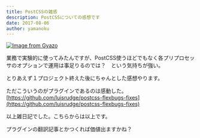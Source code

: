 ```yaml
---
title: PostCSSの雑感
description: PostCSSについての感想です
date: 2017-08-06
author: yamanoku
---
```


[![Image from Gyazo](https://i.gyazo.com/e62249bd6564515f104ff2c300072ff6.jpg)](https://gyazo.com/e62249bd6564515f104ff2c300072ff6)

業務で実験的に使ってみたんですが、PostCSS使うほどでもなく各プリプロセッサのオプションで運用は事足りるのでは？　という気持ちが強い。

とりあえず１プロジェクト終えた後にちゃんとした感想やります。

ただこういうのがプラグインであるのは感動した。<br>
[https://github.com/luisrudge/postcss-flexbugs-fixes](https://github.com/luisrudge/postcss-flexbugs-fixes)

以上雑日記でした。こちらからは以上です。

プラグインの翻訳記事とかつくれば価値出ますかね？